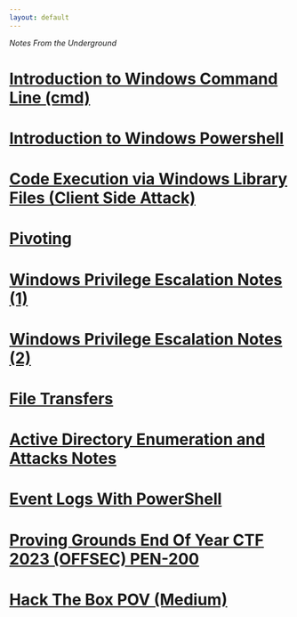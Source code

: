 ```yaml
---
layout: default
---
```

_Notes_ _From_ _the_ _Underground_

# [Introduction to Windows Command Line (cmd)](./pages/cmd.html)

# [Introduction to Windows Powershell](./pages/powershell.html)

# [Code Execution via Windows Library Files (Client Side Attack)](./pages/csa.html)

# [Pivoting](./pages/pivot.html)

# [Windows Privilege Escalation Notes (1)](./pages/windowsPriv1.html)

# [Windows Privilege Escalation Notes (2)](./pages/windowsPriv2.html)

# [File Transfers](./pages/filetransfer.html)

# [Active Directory Enumeration and Attacks Notes](./pages/ActiveDirectory.html)

# [Event Logs With PowerShell](./pages/evt1.html)

# [Proving Grounds End Of Year CTF 2023 (OFFSEC) PEN-200](./pages/offsec.html)

# [Hack The Box POV (Medium)](./pages/pov.html)


